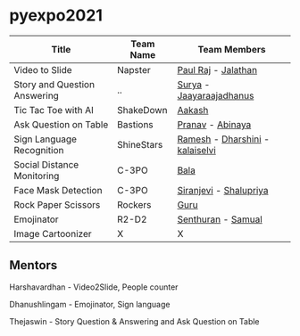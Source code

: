 # pyexpo2021


| Title  | Team Name | Team Members |
| ------------- | ------------- |------------|
| Video to Slide | Napster  | [Paul Raj](https://github.com/paulraj916)  - [Jalathan](https://github.com/jalathan) |
| Story and Question Answering |  ..  | [Surya](https://github.com/suryacreatx) - [Jaayaraajadhanus](https://github.com/JAAYARAAJADHANUS/JAAYAARAAJADHANUS.git) |
| Tic Tac Toe with AI | ShakeDown  | [Aakash](https://github.com/aakashbd) |
| Ask Question on Table | Bastions  | [Pranav](https://github.com/PranavRajeswari) - [Abinaya](https://github.com/abinaya15meenatchisundaram/Python-Programming-Induction.git) |
| Sign Language Recognition | ShineStars  | [Ramesh](https://github.com/Ramesh-1516) - [Dharshini](https://github.com/DharshiniUdayakumaran) - [kalaiselvi](https://github.com/KalaiselviSelvam21)|
| Social Distance Monitoring | C-3PO | [Bala](https://github.com/gsbmk007) |
| Face Mask Detection | C-3PO | [Siranjevi](https://github.com/21cb54siranjevi) - [Shalupriya](https://github.com/ShaluPriya-R) |
| Rock Paper Scissors | Rockers | [Guru](https://github.com/Guruprasath-556) |
| Emojinator | R2-D2  | [Senthuran](https://github.com/SENTHURANLK/blockly.git) - [Samual](https://github.com/samualmartin) |
| Image Cartoonizer | X | X |


## Mentors

Harshavardhan - Video2Slide, People counter

Dhanushlingam - Emojinator, Sign language

Thejaswin - Story Question & Answering and Ask Question on Table
